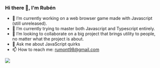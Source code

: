### Hi there 👋, I'm Rubén

- 🔭 I’m currently working on a web browser game made with Javascript (still unreleased).
- 🌱 I’m currently trying to master both Javascript and Typescript entirely.
- 👯 I’m looking to collaborate on a big project that brings utility to people, no matter what the project is about.
- 💬 Ask me about JavaScript quirks
- 📫 How to reach me: rumont98@gmail.com

<p align='center'>
  
  ![](https://github-readme-stats.vercel.app/api/top-langs/?username=RuMont&layout=compact)
  
</p>

